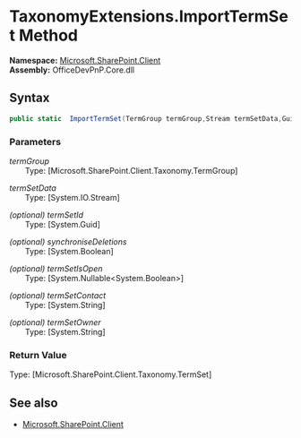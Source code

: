 # TaxonomyExtensions.ImportTermSet Method  
**Namespace:** [Microsoft.SharePoint.Client](Microsoft.SharePoint.Client.md)  
**Assembly:** OfficeDevPnP.Core.dll  
## Syntax
```C#
public static  ImportTermSet(TermGroup termGroup,Stream termSetData,Guid termSetId,Boolean synchroniseDeletions,Nullable<Boolean> termSetIsOpen,String termSetContact,String termSetOwner)
```
### Parameters
*termGroup*  
&emsp;&emsp;Type: [Microsoft.SharePoint.Client.Taxonomy.TermGroup] 
&emsp;&emsp;  
  
*termSetData*  
&emsp;&emsp;Type: [System.IO.Stream] 
&emsp;&emsp;  
  
*(optional) termSetId*  
&emsp;&emsp;Type: [System.Guid] 
&emsp;&emsp;  
  
*(optional) synchroniseDeletions*  
&emsp;&emsp;Type: [System.Boolean] 
&emsp;&emsp;  
  
*(optional) termSetIsOpen*  
&emsp;&emsp;Type: [System.Nullable<System.Boolean>] 
&emsp;&emsp;  
  
*(optional) termSetContact*  
&emsp;&emsp;Type: [System.String] 
&emsp;&emsp;  
  
*(optional) termSetOwner*  
&emsp;&emsp;Type: [System.String] 
&emsp;&emsp;  
  
### Return Value
Type: [Microsoft.SharePoint.Client.Taxonomy.TermSet]  

## See also
- [Microsoft.SharePoint.Client](Microsoft.SharePoint.Client.md)
